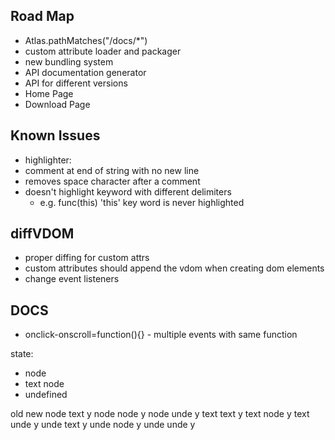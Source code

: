 ## Road Map
* Atlas.pathMatches("/docs/\*")
* custom attribute loader and packager
* new bundling system
* API documentation generator
* API for different versions
* Home Page
* Download Page

## Known Issues
* highlighter:
 * comment at end of string with no new line
 * removes space character after a comment
 * doesn't highlight keyword with different delimiters
   * e.g. func(this) 'this' key word is never highlighted

## diffVDOM
* proper diffing for custom attrs
* custom attributes should append the vdom when creating dom elements
* change event listeners

## DOCS
* onclick-onscroll=function(){} - multiple events with same function


state:
* node
* text node
* undefined

old new
node text y
node node y
node unde y
text text y
text node y
text unde y
unde text y
unde node y
unde unde y
